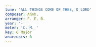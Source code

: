 ```yaml
---
tune: 'ALL THINGS COME OF THEE, O LORD'
composer: Anon.
arranger: F. E. B.
year: '-'
meter: 'C. M. '
key: G Major
anacrusis: 0
---
```

